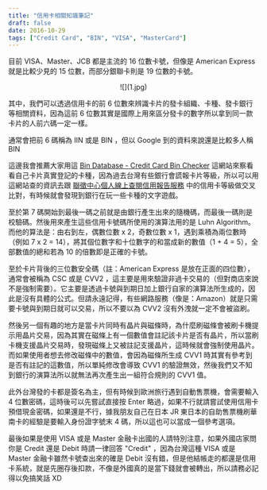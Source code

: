 ```yaml
---
title: "信用卡相關知識筆記"
draft: false
date: 2016-10-29
tags: ["Credit Card", "BIN", "VISA", "MasterCard"]
---
```


目前 VISA、Master、JCB 都是主流的 16 位數卡號，但像是 American Express 就是比較少見的 15 位數，而部分銀聯卡則是 19 位數的卡號。

<!--more-->

<center>
![](1.jpg)
</center>


其中，我們可以透過信用卡的前 6 位數來辨識卡片的發卡組織、卡種、發卡銀行等相關資料，因為這前 6 位數其實是國際上用來區分發卡的數字所以拿到同一款卡片的人前六碼一定一樣。

通常會把前 6 碼稱為 IIN 或是 BIN ，但以 Google 到的資料來說還是比較多人稱 BIN

這邊我會推薦大家用這 [Bin Database - Credit Card Bin Checker](https://www.bindb.com/bin-database.html) 這網站來察看看自己卡片真實登記的卡種，因為過去台灣有些銀行會謊報卡片等級，所以可以用這網站查的資訊去跟 [聯徵中心個人線上查閱信用報告服務](https://apply.jcic.org.tw/CreditQueryInput.do) 中的信用卡等級做交叉比對，有時候就會發現到銀行在玩一些卡種的文字遊戲。

至於第 7 碼開始到最後一碼之前就是由銀行產生出來的隨機碼，而最後一碼則是校驗碼。然後用來產生這些信用卡號碼所使用的演算法用的是 Luhn Algorithm。而他的算法是：由右到左，偶數位數 x 2，奇數位數 x 1，遇到乘積為兩位數時（例如 7 x 2 = 14），將其個位數字和十位數字的和當成新的數值（1 + 4 = 5），全部數值的總和若為 10 的倍數即是正確的卡號。 

至於卡片背後的三位數安全碼（註：American Express 是放在正面的四位數），通常會被稱為 CSC 或是 CVV2 ，這主要是用來驗證非過卡交易的（但對商店來說不是強制需要）。它主要是透過卡號與到期日加上銀行自家的演算法所生成的，因此是沒有具體的公式。但請永遠記得，有些網路服務（像是：Amazon）就是只需要卡號與到期日就可以交易，所以不要以為 CVV2 沒有外洩就一定不會被盜刷。

然後另一個有趣的地方是當卡片同時有晶片與磁條時，為什麼刷磁條會被刷卡機提示用晶片交易，因為其實在磁條上有一個數值會註記該卡片是否有晶片，所以當刷卡機支援晶片交易時，發現磁條上又被註記支援晶片，這時候就會強制使用晶片。而如果使用者想去修改磁條中的數值，會因為磁條所生成 CVV1 時其實有參考到是否有註記的這數值，所以單純修改會導致 CVV1 的驗證無效，然後我們又不知到銀行的演算法所以就無法再次產生出一組符合規則的 CVV1 值。

此外台灣發的卡都是簽名為主，但有時候到歐洲旅行遇到自動售票機，會需要輸入 4 位數密碼，這時後可以先嘗試直接按 Enter 略過，如果不行就請嘗試使用信用卡預借現金密碼，如果還是不行，據我朋友自己在日本 JR 東日本的自助售票機刷華南卡的經驗是要輸入身份證字號末 4 碼，所以這也可以當成一個參考選項。

最後如果是使用 VISA 或是 Master 金融卡出國的人請特別注意，如果外國店家問你是 Credit 還是 Debit 時請一律回答 "Credit" ，因為台灣這種 VISA 或是 Master 金融卡雖然卡號查出來的確是 Debit 沒有錯，但是他結帳走的都還是信用卡系統，就是先圈存後扣款，不像是外國真的是當下錢就會被轉出，所以請務必記得以免搞笑話 XD



